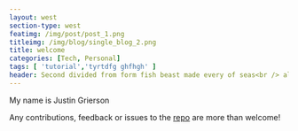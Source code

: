 ```yaml
---
layout: west
section-type: west
featimg: /img/post/post_1.png
titleimg: /img/blog/single_blog_2.png
title: welcome
categories: [Tech, Personal]
tags: [ 'tutorial','tyrtdfg ghfhgh' ]
header: Second divided from form fish beast made every of seas<br /> all gathered us saying he our
---
```


My name is Justin Grierson

Any contributions, feedback or issues to the <a href="https://github.com/ju3tin" target="\_blank">repo</a> are more than welcome!